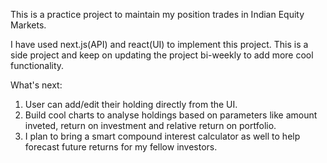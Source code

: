 This is a practice project to maintain my position trades in Indian Equity Markets. 

I have used next.js(API) and react(UI) to implement this project. This is a side project and keep on updating the project bi-weekly to add more cool functionality. 

What's next:
1. User can add/edit their holding directly from the UI.
2. Build cool charts to analyse holdings based on parameters like amount inveted, return on investment and relative return on portfolio.
3. I plan to bring a smart compound interest calculator as well to help forecast future returns for my fellow investors.
